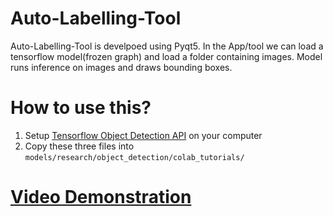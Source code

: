 # Auto-Labelling-Tool
Auto-Labelling-Tool is develpoed using Pyqt5. In the App/tool we can load a tensorflow model(frozen graph) and load a folder containing images. Model runs inference on images and draws bounding boxes.

# How to use this?
1. Setup [Tensorflow Object Detection API](https://github.com/tensorflow/models/tree/master/research/object_detection) on your computer
2. Copy these three files into `models/research/object_detection/colab_tutorials/`

# [Video Demonstration](https://drive.google.com/file/d/1m5Ij2MlsUryd5kmodb1t5NBGddPuaYyN/view?usp=sharing)
